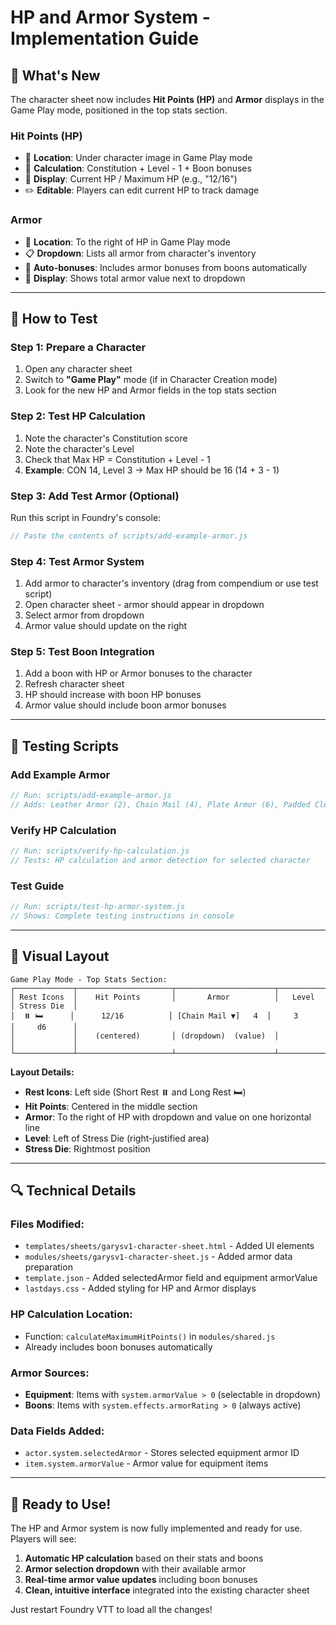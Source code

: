 # HP and Armor System - Implementation Guide

## 🎯 **What's New**

The character sheet now includes **Hit Points (HP)** and **Armor** displays in the Game Play mode, positioned in the top stats section.

### **Hit Points (HP)**
- 📍 **Location**: Under character image in Game Play mode
- 🧮 **Calculation**: Constitution + Level - 1 + Boon bonuses
- 💾 **Display**: Current HP / Maximum HP (e.g., "12/16")
- ✏️ **Editable**: Players can edit current HP to track damage

### **Armor**
- 📍 **Location**: To the right of HP in Game Play mode  
- 📋 **Dropdown**: Lists all armor from character's inventory
- 🌟 **Auto-bonuses**: Includes armor bonuses from boons automatically
- 🔢 **Display**: Shows total armor value next to dropdown

---

## 🔧 **How to Test**

### **Step 1: Prepare a Character**
1. Open any character sheet
2. Switch to **"Game Play"** mode (if in Character Creation mode)
3. Look for the new HP and Armor fields in the top stats section

### **Step 2: Test HP Calculation**
1. Note the character's Constitution score
2. Note the character's Level
3. Check that Max HP = Constitution + Level - 1
4. **Example**: CON 14, Level 3 → Max HP should be 16 (14 + 3 - 1)

### **Step 3: Add Test Armor** (Optional)
Run this script in Foundry's console:
```javascript
// Paste the contents of scripts/add-example-armor.js
```

### **Step 4: Test Armor System**
1. Add armor to character's inventory (drag from compendium or use test script)
2. Open character sheet - armor should appear in dropdown
3. Select armor from dropdown
4. Armor value should update on the right

### **Step 5: Test Boon Integration**
1. Add a boon with HP or Armor bonuses to the character
2. Refresh character sheet
3. HP should increase with boon HP bonuses
4. Armor value should include boon armor bonuses

---

## 🧪 **Testing Scripts**

### **Add Example Armor**
```javascript
// Run: scripts/add-example-armor.js
// Adds: Leather Armor (2), Chain Mail (4), Plate Armor (6), Padded Cloth (1)
```

### **Verify HP Calculation**
```javascript
// Run: scripts/verify-hp-calculation.js  
// Tests: HP calculation and armor detection for selected character
```

### **Test Guide**
```javascript
// Run: scripts/test-hp-armor-system.js
// Shows: Complete testing instructions in console
```

---

## 🎨 **Visual Layout**

```
Game Play Mode - Top Stats Section:
┌─────────────┬─────────────────────┬──────────────────────┬─────────────┬─────────────┐
│ Rest Icons  │    Hit Points       │       Armor          │   Level     │ Stress Die  │
│  ⏸️ 🛏️      │      12/16          │ [Chain Mail ▼]   4  │     3       │     d6      │
│             │    (centered)       │ (dropdown)  (value)  │             │             │
└─────────────┴─────────────────────┴──────────────────────┴─────────────┴─────────────┘
```

**Layout Details:**
- **Rest Icons**: Left side (Short Rest ⏸️ and Long Rest 🛏️)
- **Hit Points**: Centered in the middle section
- **Armor**: To the right of HP with dropdown and value on one horizontal line
- **Level**: Left of Stress Die (right-justified area)
- **Stress Die**: Rightmost position

---

## 🔍 **Technical Details**

### **Files Modified:**
- `templates/sheets/garysv1-character-sheet.html` - Added UI elements
- `modules/sheets/garysv1-character-sheet.js` - Added armor data preparation  
- `template.json` - Added selectedArmor field and equipment armorValue
- `lastdays.css` - Added styling for HP and Armor displays

### **HP Calculation Location:**
- Function: `calculateMaximumHitPoints()` in `modules/shared.js`
- Already includes boon bonuses automatically

### **Armor Sources:**
- **Equipment**: Items with `system.armorValue > 0` (selectable in dropdown)
- **Boons**: Items with `system.effects.armorRating > 0` (always active)

### **Data Fields Added:**
- `actor.system.selectedArmor` - Stores selected equipment armor ID
- `item.system.armorValue` - Armor value for equipment items

---

## 🚀 **Ready to Use!**

The HP and Armor system is now fully implemented and ready for use. Players will see:

1. **Automatic HP calculation** based on their stats and boons
2. **Armor selection dropdown** with their available armor
3. **Real-time armor value updates** including boon bonuses
4. **Clean, intuitive interface** integrated into the existing character sheet

Just restart Foundry VTT to load all the changes!